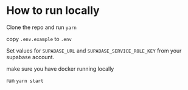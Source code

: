 
# How to run locally


Clone the repo and run `yarn` 

copy `.env.example` to `.env`

Set values for `SUPABASE_URL` and `SUPABASE_SERVICE_ROLE_KEY` from your supabase account.

make sure you have docker running locally

run `yarn start`